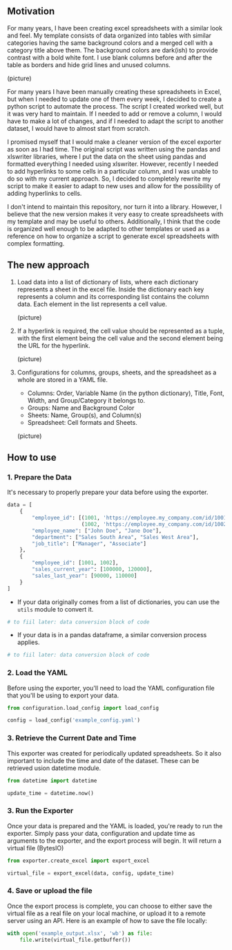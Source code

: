 ## Motivation

For many years, I have been creating excel spreadsheets with a similar look and feel. My template consists of data organized into tables with similar categories having the same background colors and a merged cell with a category title above them. The background colors are dark(ish) to provide contrast with a bold white font. I use blank columns before and after the table as borders and hide grid lines and unused columns.

(picture)

For many years I have been manually creating these spreadsheets in Excel, but when I needed to update one of them every week, I decided to create a python script to automate the process. The script I created worked well, but it was very hard to maintain. If I needed to add or remove a column, I would have to make a lot of changes, and if I needed to adapt the script to another dataset, I would have to almost start from scratch.

I promised myself that I would make a cleaner version of the excel exporter as soon as I had time. The original script was written using the pandas and xlswriter libraries, where I put the data on the sheet using pandas and formatted everything I needed using xlswriter. However, recently I needed to add hyperlinks to some cells in a particular column, and I was unable to do so with my current approach. So, I decided to completely rewrite my script to make it easier to adapt to new uses and allow for the possibility of adding hyperlinks to cells.

I don't intend to maintain this repository, nor turn it into a library. However, I believe that the new version makes it very easy to create spreadsheets with my template and may be useful to others. Additionally, I think that the code is organized well enough to be adapted to other templates or used as a reference on how to organize a script to generate excel spreadsheets with complex formatting.


## The new approach

1. Load data into a list of dictionary of lists, where each dictionary represents a sheet in the excel file. Inside the dictionary each key represents a column and its corresponding list contains the column data. Each element in the list represents a cell value.
   
   (picture)

2. If a hyperlink is required, the cell value should be represented as a tuple, with the first element being the cell value and the second element being the URL for the hyperlink.
    
    (picture)

3. Configurations for columns, groups, sheets, and the spreadsheet as a whole are stored in a YAML file.
    - Columns: Order, Variable Name (in the python dictionary), Title, Font, Width, and Group/Category it belongs to.
    - Groups: Name and Background Color
    - Sheets: Name, Group(s), and Column(s)
    - Spreadsheet: Cell formats and Sheets.

    (picture)

## How to use

### 1. Prepare the Data
It's necessary to properly prepare your data before using the exporter.
```python
data = [
    {
        "employee_id": [(1001, 'https://employee.my_company.com/id/1001'),
                        (1002, 'https://employee.my_company.com/id/1002')],
        "employee_name": ["John Doe", "Jane Doe"],
        "department": ["Sales South Area", "Sales West Area"],
        "job_title": ["Manager", "Associate"]
    },
    {
        "employee_id": [1001, 1002],
        "sales_current_year": [100000, 120000],
        "sales_last_year": [90000, 110000]
    }
]
```

- If your data originally comes from a list of dictionaries, you can use the `utils` module to convert it.
```python
# to fiil later: data conversion block of code
```
- If your data is in a pandas dataframe, a similar conversion process applies.
```python
# to fiil later: data conversion block of code
```

### 2. Load the YAML
Before using the exporter, you'll need to load the YAML configuration file that you'll be using to export your data.
```python
from configuration.load_config import load_config

config = load_config('example_config.yaml')
```

### 3. Retrieve the Current Date and Time
This exporter was created for periodically updated spreadsheets. So it also important to include the time and date of the dataset. These can be retrieved usion datetime module.
```python
from datetime import datetime

update_time = datetime.now()
```

### 3. Run the Exporter
Once your data is prepared and the YAML is loaded, you're ready to run the exporter. Simply pass your data, configuration and update time as arguments to the exporter, and the export process will begin. It will return a virtual file (BytesIO)
```python
from exporter.create_excel import export_excel

virtual_file = export_excel(data, config, update_time)
```
### 4. Save or upload the file
Once the export process is complete, you can choose to either save the virtual file as a real file on your local machine, or upload it to a remote server using an API. Here is an example of how to save the file locally:
```python
with open('example_output.xlsx', 'wb') as file:
    file.write(virtual_file.getbuffer())
```